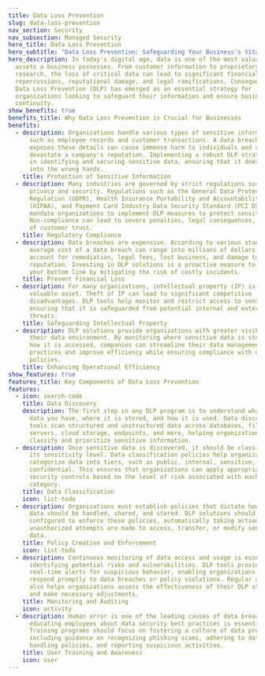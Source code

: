 ```yaml
---
title: Data Loss Prevention
slug: data-loss-prevention
nav_section: Security
nav_subsection: Managed Security
hero_title: Data Loss Prevention
hero_subtitle: "Data Loss Prevention: Safeguarding Your Business's Vital Information"
hero_description: In today's digital age, data is one of the most valuable
  assets a business possesses. From customer information to proprietary
  research, the loss of critical data can lead to significant financial
  repercussions, reputational damage, and legal ramifications. Consequently,
  Data Loss Prevention (DLP) has emerged as an essential strategy for
  organizations looking to safeguard their information and ensure business
  continuity.
show_benefits: true
benefits_title: Why Data Loss Prevention is Crucial for Businesses
benefits:
  - description: Organizations handle various types of sensitive information daily,
      such as employee records and customer transactions. A data breach that
      exposes these details can cause immense harm to individuals and can
      devastate a company's reputation. Implementing a robust DLP strategy helps
      in identifying and securing sensitive data, ensuring that it does not fall
      into the wrong hands.
    title: Protection of Sensitive Information
  - description: Many industries are governed by strict regulations surrounding data
      privacy and security. Regulations such as the General Data Protection
      Regulation (GDPR), Health Insurance Portability and Accountability Act
      (HIPAA), and Payment Card Industry Data Security Standard (PCI DSS)
      mandate organizations to implement DLP measures to protect sensitive data.
      Non-compliance can lead to severe penalties, legal consequences, and loss
      of customer trust.
    title: Regulatory Compliance
  - description: Data breaches are expensive. According to various studies, the
      average cost of a data breach can range into millions of dollars when you
      account for remediation, legal fees, lost business, and damage to
      reputation. Investing in DLP solutions is a proactive measure to protect
      your bottom line by mitigating the risk of costly incidents.
    title: Prevent Financial Loss
  - description: For many organizations, intellectual property (IP) is their most
      valuable asset. Theft of IP can lead to significant competitive
      disadvantages. DLP tools help monitor and restrict access to sensitive IP,
      ensuring that it is safeguarded from potential internal and external
      threats.
    title: Safeguarding Intellectual Property
  - description: DLP solutions provide organizations with greater visibility into
      their data environment. By monitoring where sensitive data is stored and
      how it is accessed, companies can streamline their data management
      practices and improve efficiency while ensuring compliance with data
      policies.
    title: Enhancing Operational Efficiency
show_features: true
features_title: Key Components of Data Loss Prevention
features:
  - icon: search-code
    title: Data Discovery
    description: The first step in any DLP program is to understand what sensitive
      data you have, where it is stored, and how it is used. Data discovery
      tools scan structured and unstructured data across databases, file
      servers, cloud storage, endpoints, and more, helping organizations
      classify and prioritize sensitive information.
  - description: Once sensitive data is discovered, it should be classified based on
      its sensitivity level. Data classification policies help organizations
      categorize data into tiers, such as public, internal, sensitive, and
      confidential. This ensures that organizations can apply appropriate
      security controls based on the level of risk associated with each data
      category.
    title: Data Classification
    icon: list-todo
  - description: Organizations must establish policies that dictate how sensitive
      data should be handled, shared, and stored. DLP solutions should be
      configured to enforce these policies, automatically taking action when
      unauthorized attempts are made to access, transfer, or modify sensitive
      data.
    title: Policy Creation and Enforcement
    icon: list-todo
  - description: Continuous monitoring of data access and usage is essential for
      identifying potential risks and vulnerabilities. DLP tools provide
      real-time alerts for suspicious behavior, enabling organizations to
      respond promptly to data breaches or policy violations. Regular auditing
      also helps organizations assess the effectiveness of their DLP strategy
      and make necessary adjustments.
    title: Monitoring and Auditing
    icon: activity
  - description: Human error is one of the leading causes of data breaches. As such,
      educating employees about data security best practices is essential.
      Training programs should focus on fostering a culture of data protection,
      including guidance on recognizing phishing scams, adhering to data
      handling policies, and reporting suspicious activities.
    title: User Training and Awareness
    icon: user
---
```

